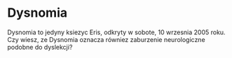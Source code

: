 # Dysnomia

Dysnomia to jedyny ksiezyc Eris, odkryty w sobote, 10 wrzesnia 2005 roku. Czy
wiesz, ze Dysnomia oznacza równiez zaburzenie neurologiczne podobne do
dyslekcji?
